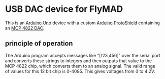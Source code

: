 # USB DAC device for FlyMAD

This is an [Arduino Uno](http://arduino.cc/en/Main/arduinoBoardUno)
device with a custom [Arduino
ProtoShield](http://www.sparkfun.com/products/7914) containing an [MCP
4822
DAC](http://www.microchip.com/stellent/idcplg?IdcService=SS_GET_PAGE&nodeId=1335&dDocName=en024016).

## principle of operation

The Arduino program accepts messages like "[123,456]" over the serial
port and converts these strings to integers and then outputs that
value to the MCP 4822 chip, which converts them to an analog
signal. The valid range of values for this 12 bit chip is 0-4095. This
gives voltages from 0 to 4.2V.

